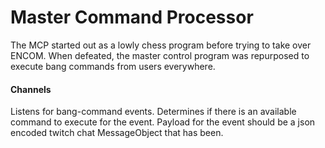 # Master Command Processor

The MCP started out as a lowly chess program before trying to take over ENCOM.  When defeated, the master control program was repurposed to execute bang commands from users everywhere.

#### Channels

Listens for bang-command events.  Determines if there is an available command to execute for the event.  Payload for the event should be a json encoded twitch chat MessageObject that has been.
